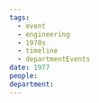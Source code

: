 ```yaml
---
tags:
  - event
  - engineering
  - 1970s
  - timeline
  - departmentEvents
date: 1977
people: 
department:
---
```

<span
	  class='ob-timelines' 
	  data-date='1977'  
	  data-class='orange'> 
</span>